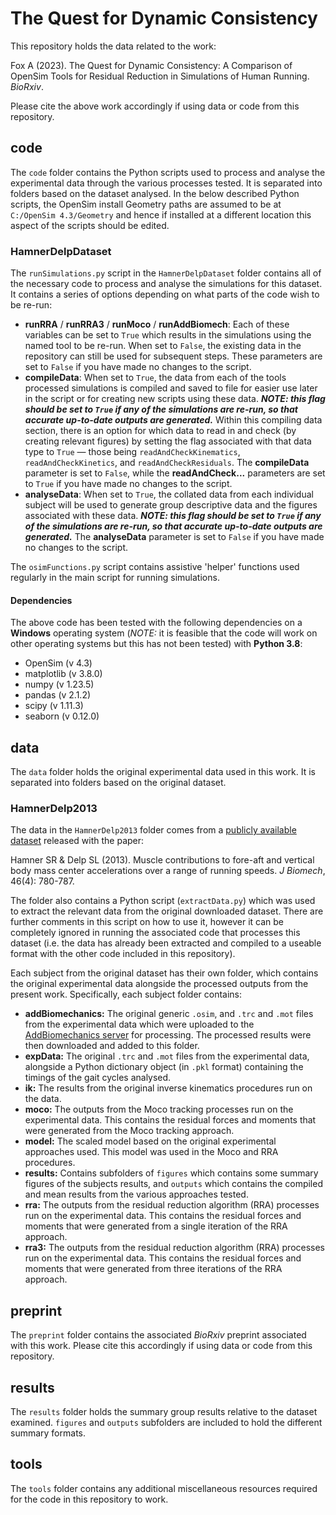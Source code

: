# The Quest for Dynamic Consistency

This repository holds the data related to the work:

Fox A (2023). The Quest for Dynamic Consistency: A Comparison of OpenSim Tools for Residual Reduction in Simulations of Human Running. *BioRxiv*.

Please cite the above work accordingly if using data or code from this repository.

## code

The `code` folder contains the Python scripts used to process and analyse the experimental data through the various processes tested. It is separated into folders based on the dataset analysed. In the below described Python scripts, the OpenSim install Geometry paths are assumed to be at `C:/OpenSim 4.3/Geometry` and hence if installed at a different location this aspect of the scripts should be edited.

### HamnerDelpDataset

The `runSimulations.py` script in the `HamnerDelpDataset` folder contains all of the necessary code to process and analyse the simulations for this dataset. It contains a series of options depending on what parts of the code wish to be re-run:

- **runRRA** / **runRRA3** / **runMoco** / **runAddBiomech**: Each of these variables can be set to `True` which results in the simulations using the named tool to be re-run. When set to `False`, the existing data in the repository can still be used for subsequent steps. These parameters are set to `False` if you have made no changes to the script.
- **compileData**: When set to `True`, the data from each of the tools processed simulations is compiled and saved to file for easier use later in the script or for creating new scripts using these data. ***NOTE: this flag should be set to `True` if any of the simulations are re-run, so that accurate up-to-date outputs are generated.*** Within this compiling data section, there is an option for which data to read in and check (by creating relevant figures) by setting the flag associated with that data type to `True` — those being `readAndCheckKinematics`, `readAndCheckKinetics`, and `readAndCheckResiduals`. The **compileData** parameter is set to `False`, while the **readAndCheck...** parameters are set to `True` if you have made no changes to the script.
- **analyseData**: When set to `True`, the collated data from each individual subject will be used to generate group descriptive data and the figures associated with these data. ***NOTE: this flag should be set to `True` if any of the simulations are re-run, so that accurate up-to-date outputs are generated.*** The **analyseData** parameter is set to `False` if you have made no changes to the script.

The `osimFunctions.py` script contains assistive 'helper' functions used regularly in the main script for running simulations.

#### Dependencies

The above code has been tested with the following dependencies on a **Windows** operating system (*NOTE:* it is feasible that the code will work on other operating systems but this has not been tested) with **Python 3.8**:

- OpenSim (v 4.3)
- matplotlib (v 3.8.0)
- numpy (v 1.23.5)
- pandas (v 2.1.2)
- scipy (v 1.11.3)
- seaborn (v 0.12.0)

## data

The `data` folder holds the original experimental data used in this work. It is separated into folders based on the original dataset.

### HamnerDelp2013

The data in the `HamnerDelp2013` folder comes from a [publicly available dataset](https://simtk.org/projects/nmbl_running) released with the paper:

Hamner SR & Delp SL (2013). Muscle contributions to fore-aft and vertical body mass center accelerations over a range of running speeds. *J Biomech*, 46(4): 780-787. 

The folder also contains a Python script (`extractData.py`) which was used to extract the relevant data from the original downloaded dataset. There are further comments in this script on how to use it, however it can be completely ignored in running the associated code that processes this dataset (i.e. the data has already been extracted and compiled to a useable format with the other code included in this repository).

Each subject from the original dataset has their own folder, which contains the original experimental data alongside the processed outputs from the present work. Specifically, each subject folder contains:

- **addBiomechanics:** The original generic `.osim`, and `.trc` and `.mot` files from the experimental data which were uploaded to the [AddBiomechanics server](https://addbiomechanics.org/) for processing. The processed results were then downloaded and added to this folder.
- **expData:** The original `.trc` and `.mot` files from the experimental data, alongside a Python dictionary object (in `.pkl` format) containing the timings of the gait cycles analysed.
- **ik:** The results from the original inverse kinematics procedures run on the data.
- **moco:** The outputs from the Moco tracking processes run on the experimental data. This contains the residual forces and moments that were generated from the Moco tracking approach.
- **model:** The scaled model based on the original experimental approaches used. This model was used in the Moco and RRA procedures. 
- **results:** Contains subfolders of `figures` which contains some summary figures of the subjects results, and `outputs` which contains the compiled and mean results from the various approaches tested.
- **rra:** The outputs from the residual reduction algorithm (RRA) processes run on the experimental data. This contains the residual forces and moments that were generated from a single iteration of the RRA approach.
- **rra3:** The outputs from the residual reduction algorithm (RRA) processes run on the experimental data. This contains the residual forces and moments that were generated from three iterations of the RRA approach.

## preprint

The `preprint` folder contains the associated *BioRxiv* preprint associated with this work. Please cite this accordingly if using data or code from this repository.

## results

The `results` folder holds the summary group results relative to the dataset examined. `figures` and `outputs` subfolders are included to hold the different summary formats.

## tools

The `tools` folder contains any additional miscellaneous resources required for the code in this repository to work.


